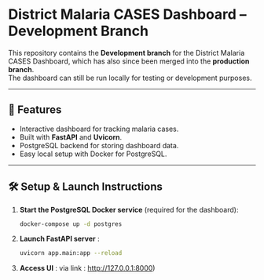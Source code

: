 # District Malaria CASES Dashboard – Development Branch

This repository contains the **Development branch** for the District Malaria CASES Dashboard, which has also since been merged into the **production branch**.  
The dashboard can still be run locally for testing or development purposes.

---

## 🚀 Features 

- Interactive dashboard for tracking malaria cases.
- Built with **FastAPI** and **Uvicorn**.
- PostgreSQL backend for storing dashboard data.
- Easy local setup with Docker for PostgreSQL.

---

## 🛠️ Setup & Launch Instructions

1. **Start the PostgreSQL Docker service** (required for the dashboard):
   ```bash
   docker-compose up -d postgres

2. **Launch FastAPI server** :
   ```bash
   uvicorn app.main:app --reload

3. **Access UI** :
   via link : http://127.0.0.1:8000)
